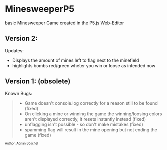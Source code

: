 # MinesweeperP5
basic Minesweeper Game created in the P5.js Web-Editor

## Version 2:
Updates:
  - Displays the amount of mines left to flag next to the minefield
  - highlights bombs red/green wheter you win or loose as intended now




## Version 1: (obsolete)
Known Bugs:
>- Game doesn't console.log correctly for a reason still to be found (fixed)
>- On clicking a mine or winning the game the winning/loosing colors aren't displayed correctly, it resets instantly instead (fixed)
>- unflagging isn't possible - so don't make mistakes (fixed)
>- spamming flag will result in the mine opening but not ending the game (fixed) 

<sup><sub>Author: Adrian Böschel</sup></sub>

